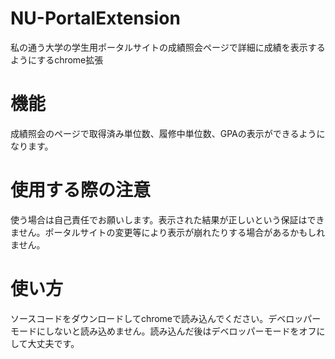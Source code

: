 # NU-PortalExtension
私の通う大学の学生用ポータルサイトの成績照会ページで詳細に成績を表示するようにするchrome拡張

# 機能
成績照会のページで取得済み単位数、履修中単位数、GPAの表示ができるようになります。
# 使用する際の注意
使う場合は自己責任でお願いします。表示された結果が正しいという保証はできません。ポータルサイトの変更等により表示が崩れたりする場合があるかもしれません。
# 使い方
ソースコードをダウンロードしてchromeで読み込んでください。デベロッパーモードにしないと読み込めません。読み込んだ後はデベロッパーモードをオフにして大丈夫です。

